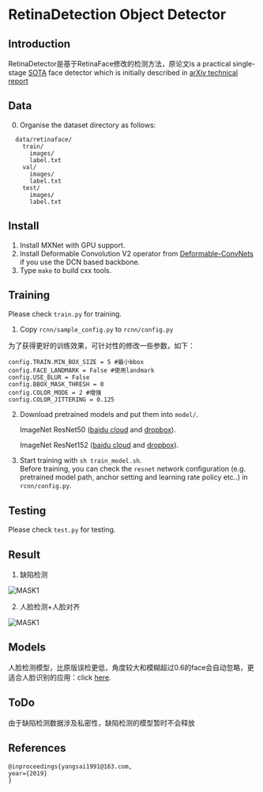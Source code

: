 # RetinaDetection Object Detector

## Introduction

RetinaDetector是基于RetinaFace修改的检测方法，原论文is a practical single-stage [SOTA](http://shuoyang1213.me/WIDERFACE/WiderFace_Results.html) face detector which is initially described in [arXiv technical report](https://arxiv.org/abs/1905.00641)

## Data

0. Organise the dataset directory as follows:

```Shell
  data/retinaface/
    train/
      images/
      label.txt
    val/
      images/
      label.txt
    test/
      images/
      label.txt
```

## Install

1. Install MXNet with GPU support.
2. Install Deformable Convolution V2 operator from [Deformable-ConvNets](https://github.com/msracver/Deformable-ConvNets) if you use the DCN based backbone.
3. Type ``make`` to build cxx tools.

## Training

Please check ``train.py`` for training.

1. Copy ``rcnn/sample_config.py`` to ``rcnn/config.py``

为了获得更好的训练效果，可针对性的修改一些参数，如下：

```Shell
config.TRAIN.MIN_BOX_SIZE = 5 #最小bbox
config.FACE_LANDMARK = False #使用landmark
config.USE_BLUR = False
config.BBOX_MASK_THRESH = 0
config.COLOR_MODE = 2 #增强
config.COLOR_JITTERING = 0.125
```

2. Download pretrained models and put them into ``model/``. 

    ImageNet ResNet50 ([baidu cloud](https://pan.baidu.com/s/1WAkU9ZA_j-OmzO-sdk9whA) and [dropbox](https://www.dropbox.com/s/48b850vmnaaasfl/imagenet-resnet-50.zip?dl=0)). 

    ImageNet ResNet152 ([baidu cloud](https://pan.baidu.com/s/1nzQ6CzmdKFzg8bM8ChZFQg) and [dropbox](https://www.dropbox.com/s/8ypcra4nqvm32v6/imagenet-resnet-152.zip?dl=0)).

3. Start training with ``sh train_model.sh``.  
Before training, you can check the ``resnet`` network configuration (e.g. pretrained model path, anchor setting and learning rate policy etc..) in ``rcnn/config.py``.

## Testing

Please check ``test.py`` for testing.

## Result

1. 缺陷检测

![MASK1](https://github.com/bleakie/RetinaDetection/blob/master/images/00001673.jpg)

2. 人脸检测+人脸对齐

![MASK1](https://github.com/bleakie/RetinaDetection/blob/master/images/0000.png)

## Models

人脸检测模型，比原版误检更低，角度较大和模糊超过0.6的face会自动忽略，更适合人脸识别的应用：click [here](http://www.multcloud.com/share/5079e926-283b-4833-a216-b3de42eea0fe).

## ToDo

由于缺陷检测数据涉及私密性，缺陷检测的模型暂时不会释放

## References

```
@inproceedings{yangsai1991@163.com,
year={2019}
}
```


